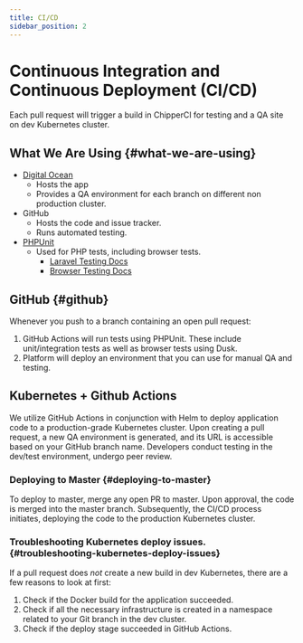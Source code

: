 ```yaml
---
title: CI/CD
sidebar_position: 2
---
```

# Continuous Integration and Continuous Deployment (CI/CD)

Each pull request will trigger a build in ChipperCI for testing and a QA site on dev Kubernetes cluster.

## What We Are Using {#what-we-are-using}

* [Digital Ocean](https://www.digitalocean.com/)
  * Hosts the app
  * Provides a QA environment for each branch on different non production cluster.
* GitHub
  * Hosts the code and issue tracker.
  * Runs automated testing.
* [PHPUnit](https://phpunit.de/)
  * Used for PHP tests, including browser tests.
    * [Laravel Testing Docs](https://laravel.com/docs/5.8/testing)
    * [Browser Testing Docs](https://laravel.com/docs/5.8/dusk)

## GitHub {#github}

Whenever you push to a branch containing an open pull request:

1. GitHub Actions will run tests using PHPUnit. These include unit/integration tests as well as browser tests using Dusk.
2. Platform will deploy an environment that you can use for manual QA and testing.

## Kubernetes + Github Actions

We utilize GitHub Actions in conjunction with Helm to deploy application code to a production-grade Kubernetes cluster. Upon creating a pull request, a new QA environment is generated, and its URL is accessible based on your GitHub branch name. Developers conduct testing in the dev/test environment, undergo peer review.

### Deploying to Master {#deploying-to-master}

To deploy to master, merge any open PR to master. Upon approval, the code is merged into the master branch. Subsequently, the CI/CD process initiates, deploying the code to the production Kubernetes cluster.

### Troubleshooting Kubernetes deploy issues. {#troubleshooting-kubernetes-deploy-issues}

If a pull request does _not_ create a new build in dev Kubernetes, there are a few reasons to look at first:

1. Check if the Docker build for the application succeeded.
2. Check if all the necessary infrastructure is created in a namespace related to your Git branch in the dev cluster.
3. Check if the deploy stage succeeded in GitHub Actions.
